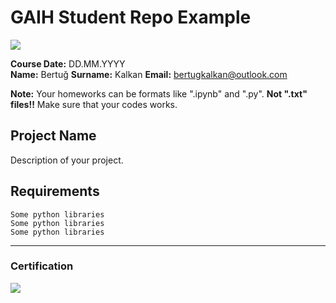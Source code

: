 # GAIH Student Repo Example
![](img/newlogo.png)

**Course Date:** DD.MM.YYYY  
**Name:** Bertuğ
**Surname:** Kalkan
**Email:** bertugkalkan@outlook.com

**Note:** Your homeworks can be formats like ".ipynb" and ".py". **Not ".txt" files!!** Make sure that your codes works.  

## Project Name
Description of your project.

## Requirements
```
Some python libraries
Some python libraries
Some python libraries
```
---

### Certification
![](img/TopLearnerCertificate.png)


